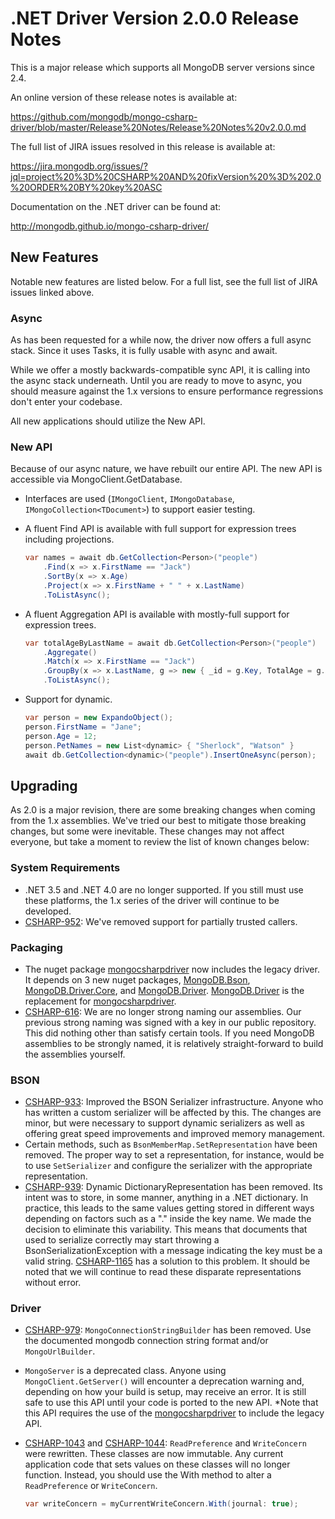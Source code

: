 # .NET Driver Version 2.0.0 Release Notes

This is a major release which supports all MongoDB server versions since 2.4.

An online version of these release notes is available at:

https://github.com/mongodb/mongo-csharp-driver/blob/master/Release%20Notes/Release%20Notes%20v2.0.0.md

The full list of JIRA issues resolved in this release is available at:

https://jira.mongodb.org/issues/?jql=project%20%3D%20CSHARP%20AND%20fixVersion%20%3D%202.0%20ORDER%20BY%20key%20ASC

Documentation on the .NET driver can be found at:

http://mongodb.github.io/mongo-csharp-driver/

## New Features

Notable new features are listed below. For a full list, see the full list of JIRA issues linked above.

### Async

As has been requested for a while now, the driver now offers a full async stack. Since it uses Tasks, it is fully usable
with async and await.

While we offer a mostly backwards-compatible sync API, it is calling into the async stack underneath. Until you are ready
to move to async, you should measure against the 1.x versions to ensure performance regressions don't enter your codebase.

All new applications should utilize the New API.


### New API

Because of our async nature, we have rebuilt our entire API. The new API is accessible via MongoClient.GetDatabase.

- Interfaces are used (`IMongoClient`, `IMongoDatabase`, `IMongoCollection<TDocument>`) to support easier testing.

- A fluent Find API is available with full support for expression trees including projections.

	``` csharp
	var names = await db.GetCollection<Person>("people")
		.Find(x => x.FirstName == "Jack")
		.SortBy(x => x.Age)
		.Project(x => x.FirstName + " " + x.LastName)
		.ToListAsync();
	```

- A fluent Aggregation API is available with mostly-full support for expression trees.

	``` csharp
	var totalAgeByLastName = await db.GetCollection<Person>("people")
		.Aggregate()
		.Match(x => x.FirstName == "Jack")
		.GroupBy(x => x.LastName, g => new { _id = g.Key, TotalAge = g.Sum(x => x.Age)})
		.ToListAsync();
	```

- Support for dynamic.

	``` csharp
	var person = new ExpandoObject();
	person.FirstName = "Jane";
	person.Age = 12;
	person.PetNames = new List<dynamic> { "Sherlock", "Watson" }
	await db.GetCollection<dynamic>("people").InsertOneAsync(person);
	```


## Upgrading

As 2.0 is a major revision, there are some breaking changes when coming from the 1.x assemblies. We've tried our best to mitigate those breaking changes, but some were inevitable. These changes may not affect everyone, but take a moment to review the list of known changes below:


### System Requirements

- .NET 3.5 and .NET 4.0 are no longer supported. If you still must use these platforms, the 1.x series of the driver will continue to be developed.
- [CSHARP-952](https://jira.mongodb.org/browse/CSHARP-952): We've removed support for partially trusted callers.


### Packaging

- The nuget package [mongocsharpdriver](http://nuget.org/packages/mongocsharpdriver) now includes the legacy driver. It depends on 3 new nuget packages, [MongoDB.Bson](http://nuget.org/packages/MongoDB.Bson), [MongoDB.Driver.Core](http://nuget.org/packages/MongoDB.Driver.Core), and [MongoDB.Driver](http://nuget.org/packages/MongoDB.Driver). [MongoDB.Driver](http://nuget.org/packages/MongoDB.Driver) is the replacement for [mongocsharpdriver](http://nuget.org/packages/mongocsharpdriver).
- [CSHARP-616](https://jira.mongodb.org/browse/CSHARP-616): We are no longer strong naming  our assemblies. Our previous strong naming was signed with a key in our public repository. This did nothing other than satisfy certain tools. If you need MongoDB assemblies to be strongly named, it is relatively straight-forward to build the assemblies yourself.


### BSON

- [CSHARP-933](https://jira.mongodb.org/browse/CSHARP-933): Improved the BSON Serializer infrastructure. Anyone who has written a custom serializer will be affected by this. The changes are minor, but were necessary to support dynamic serializers as well as offering great speed improvements and improved memory management.
- Certain methods, such as `BsonMemberMap.SetRepresentation` have been removed. The proper way to set a representation, for instance, would be to use `SetSerializer` and configure the serializer with the appropriate representation.
- [CSHARP-939](https://jira.mongodb.org/browse/CSHARP-939): Dynamic DictionaryRepresentation has been removed. Its intent was to store, in some manner, anything in a .NET dictionary. In practice, this leads to the same values getting stored in different ways depending on factors such as a "." inside the key name. We made the decision to eliminate this variability. This means that documents that used to serialize correctly may start throwing a BsonSerializationException with a message indicating the key must be a valid string. [CSHARP-1165](https://jira.mongodb.org/browse/CSHARP-1165) has a solution to this problem. It should be noted that we will continue to read these disparate representations without error.


### Driver
- [CSHARP-979](https://jira.mongodb.org/browse/CSHARP-979): `MongoConnectionStringBuilder` has been removed. Use the documented mongodb connection string format and/or `MongoUrlBuilder`.
- `MongoServer` is a deprecated class. Anyone using `MongoClient.GetServer()` will encounter a deprecation warning and, depending on how your build is setup, may receive an error. It is still safe to use this API until your code is ported to the new API. *Note that this API requires the use of the [mongocsharpdriver](http://nuget.org/packages/mongocsharpdriver) to include the legacy API.
- [CSHARP-1043](https://jira.mongodb.org/browse/CSHARP-1043) and [CSHARP-1044](https://jira.mongodb.org/browse/CSHARP-1044): `ReadPreference` and `WriteConcern` were rewritten. These classes are now immutable. Any current application code that sets values on these classes will no longer function. Instead, you should use the With method to alter a `ReadPreference` or `WriteConcern`.

	``` csharp
	var writeConcern = myCurrentWriteConcern.With(journal: true);
	```
